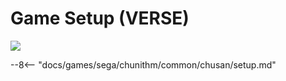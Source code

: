 # Game Setup (VERSE)
<img src="/img/chunithm/sdhd/verse.png">

--8<-- "docs/games/sega/chunithm/common/chusan/setup.md"
